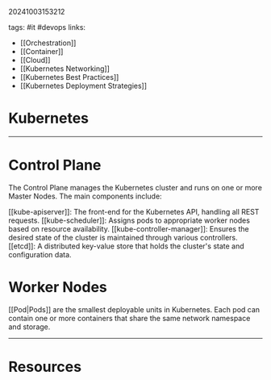 20241003153212

tags: #it #devops
links: 
- [[Orchestration]] 
- [[Container]] 
- [[Cloud]]
- [[Kubernetes Networking]]
- [[Kubernetes Best Practices]]
- [[Kubernetes Deployment Strategies]]

# Kubernetes

---

# Control Plane

The Control Plane manages the Kubernetes cluster and runs on one or more Master Nodes. The main components include:

[[kube-apiserver]]: The front-end for the Kubernetes API, handling all REST requests.
[[kube-scheduler]]: Assigns pods to appropriate worker nodes based on resource availability.
[[kube-controller-manager]]: Ensures the desired state of the cluster is maintained through various controllers.
[[etcd]]: A distributed key-value store that holds the cluster's state and configuration data.

# Worker Nodes

[[Pod|Pods]] are the smallest deployable units in Kubernetes. Each pod can contain one or more containers that share the same network namespace and storage.

---
# Resources
